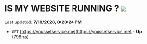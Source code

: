 # IS MY WEBSITE RUNNING ? [![](https://img.shields.io/static/v1?label=Sponsor&message=%E2%9D%A4&logo=GitHub&color=%23fe8e86)](https://github.com/sponsors/<username>)

Last updated: **7/18/2023, 8:23:24 PM**

- `GET` [https://youssefservice.me](https://youssefservice.me) - **Up** (796ms)
